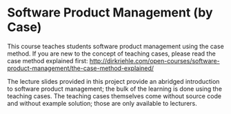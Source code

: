 # Software Product Management (by Case)

This course teaches students software product management using the case method. If you are new to the concept of teaching cases, please read the case method explained first: http://dirkriehle.com/open-courses/software-product-management/the-case-method-explained/

The lecture slides provided in this project provide an abridged introduction to software product management; the bulk of the learning is done using the teaching cases. The teaching cases themselves come without source code and without example solution; those are only available to lecturers.
